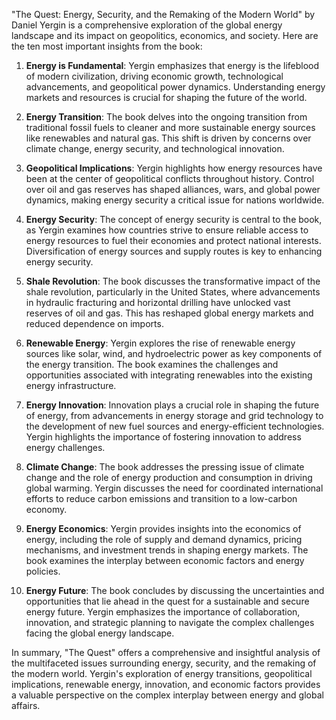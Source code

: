 "The Quest: Energy, Security, and the Remaking of the Modern World" by Daniel Yergin is a comprehensive exploration of the global energy landscape and its impact on geopolitics, economics, and society. Here are the ten most important insights from the book:

1. **Energy is Fundamental**: Yergin emphasizes that energy is the lifeblood of modern civilization, driving economic growth, technological advancements, and geopolitical power dynamics. Understanding energy markets and resources is crucial for shaping the future of the world.

2. **Energy Transition**: The book delves into the ongoing transition from traditional fossil fuels to cleaner and more sustainable energy sources like renewables and natural gas. This shift is driven by concerns over climate change, energy security, and technological innovation.

3. **Geopolitical Implications**: Yergin highlights how energy resources have been at the center of geopolitical conflicts throughout history. Control over oil and gas reserves has shaped alliances, wars, and global power dynamics, making energy security a critical issue for nations worldwide.

4. **Energy Security**: The concept of energy security is central to the book, as Yergin examines how countries strive to ensure reliable access to energy resources to fuel their economies and protect national interests. Diversification of energy sources and supply routes is key to enhancing energy security.

5. **Shale Revolution**: The book discusses the transformative impact of the shale revolution, particularly in the United States, where advancements in hydraulic fracturing and horizontal drilling have unlocked vast reserves of oil and gas. This has reshaped global energy markets and reduced dependence on imports.

6. **Renewable Energy**: Yergin explores the rise of renewable energy sources like solar, wind, and hydroelectric power as key components of the energy transition. The book examines the challenges and opportunities associated with integrating renewables into the existing energy infrastructure.

7. **Energy Innovation**: Innovation plays a crucial role in shaping the future of energy, from advancements in energy storage and grid technology to the development of new fuel sources and energy-efficient technologies. Yergin highlights the importance of fostering innovation to address energy challenges.

8. **Climate Change**: The book addresses the pressing issue of climate change and the role of energy production and consumption in driving global warming. Yergin discusses the need for coordinated international efforts to reduce carbon emissions and transition to a low-carbon economy.

9. **Energy Economics**: Yergin provides insights into the economics of energy, including the role of supply and demand dynamics, pricing mechanisms, and investment trends in shaping energy markets. The book examines the interplay between economic factors and energy policies.

10. **Energy Future**: The book concludes by discussing the uncertainties and opportunities that lie ahead in the quest for a sustainable and secure energy future. Yergin emphasizes the importance of collaboration, innovation, and strategic planning to navigate the complex challenges facing the global energy landscape.

In summary, "The Quest" offers a comprehensive and insightful analysis of the multifaceted issues surrounding energy, security, and the remaking of the modern world. Yergin's exploration of energy transitions, geopolitical implications, renewable energy, innovation, and economic factors provides a valuable perspective on the complex interplay between energy and global affairs.
